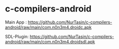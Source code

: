 # c-compilers-android

Main App : https://github.com/NurTasin/c-compilers-android/raw/main/com.n0n3m4.droidc.apk

SDL-Plugin: https://github.com/NurTasin/c-compilers-android/raw/main/com.n0n3m4.droidsdl.apk
